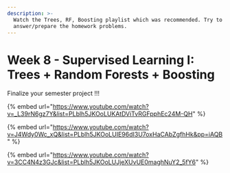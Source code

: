 ```yaml
---
description: >-
  Watch the Trees, RF, Boosting playlist which was recommended. Try to
  answer/prepare the homework problems.
---
```


# Week 8 - Supervised Learning I: Trees + Random Forests + Boosting

Finalize your semester project !!!

{% embed url="https://www.youtube.com/watch?v=_L39rN6gz7Y&list=PLblh5JKOoLUKAtDViTvRGFpphEc24M-QH" %}

{% embed url="https://www.youtube.com/watch?v=J4Wdy0Wc_xQ&list=PLblh5JKOoLUIE96dI3U7oxHaCAbZgfhHk&pp=iAQB" %}

{% embed url="https://www.youtube.com/watch?v=3CC4N4z3GJc&list=PLblh5JKOoLUJjeXUvUE0maghNuY2_5fY6" %}

